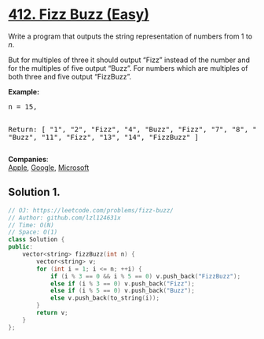 # [412. Fizz Buzz (Easy)](https://leetcode.com/problems/fizz-buzz/)

<p>Write a program that outputs the string representation of numbers from 1 to <i>n</i>.</p>

<p>But for multiples of three it should output “Fizz” instead of the number and for the multiples of five output “Buzz”. For numbers which are multiples of both three and five output “FizzBuzz”.</p>

<p><b>Example:</b>
</p><pre>n = 15,

Return:
[
    "1",
    "2",
    "Fizz",
    "4",
    "Buzz",
    "Fizz",
    "7",
    "8",
    "Fizz",
    "Buzz",
    "11",
    "Fizz",
    "13",
    "14",
    "FizzBuzz"
]
</pre>
<p></p>

**Companies**:  
[Apple](https://leetcode.com/company/apple), [Google](https://leetcode.com/company/google), [Microsoft](https://leetcode.com/company/microsoft)

## Solution 1.

```cpp
// OJ: https://leetcode.com/problems/fizz-buzz/
// Author: github.com/lzl124631x
// Time: O(N)
// Space: O(1)
class Solution {
public:
    vector<string> fizzBuzz(int n) {
        vector<string> v;
        for (int i = 1; i <= n; ++i) {
            if (i % 3 == 0 && i % 5 == 0) v.push_back("FizzBuzz");
            else if (i % 3 == 0) v.push_back("Fizz");
            else if (i % 5 == 0) v.push_back("Buzz");
            else v.push_back(to_string(i));
        }
        return v;
    }
};
```